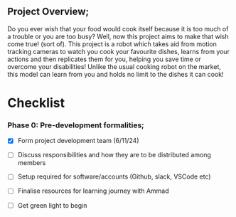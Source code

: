 ## Project Overview;
Do you ever wish that your food would cook itself because it is too much of a trouble or you are too busy? Well, now this project aims to make that wish come true! (sort of). This project is a robot which takes aid from motion tracking cameras to watch you cook your favourite dishes, learns from your actions and then replicates them for you, helping you save time or overcome your disabilities! Unlike the usual cooking robot on the market, this model can learn from you and holds no limit to the dishes it can cook!


# Checklist

### **Phase 0: Pre-development formalities;**

- [x] Form project development team (6/11/24)
- [ ] Discuss responsibilities and how they are to be distributed among members
- [ ] Setup required for software/accounts (Github, slack, VSCode etc)
- [ ] Finalise resources for learning journey with Ammad
- [ ] Get green light to begin

